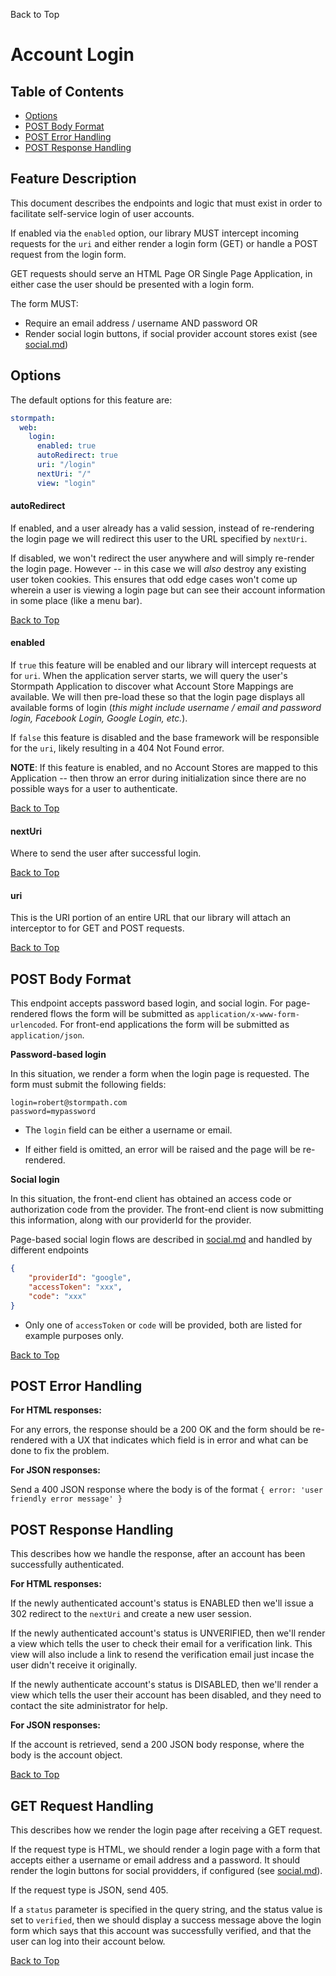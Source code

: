 <a name="#top">Back to Top</a>

# Account Login


## Table of Contents

* [Options](#Options)
* [POST Body Format](#POST_Body_Format)
* [POST Error Handling](#POST_Error_Handling)
* [POST Response Handling](#POST_Response_Handling)


## Feature Description

This document describes the endpoints and logic that must exist in order to
facilitate self-service login of user accounts.

If enabled via the `enabled` option, our library MUST intercept
incoming requests for the `uri` and either render a login form (GET) or
handle a POST request from the login form.

GET requests should serve an HTML Page OR Single Page Application, in either
case the user should be presented with a login form.

The form MUST:

* Require an email address / username AND password OR
* Render social login buttons, if social provider account stores exist (see [social.md][])


## <a name="Options"></a> Options

The default options for this feature are:

```yaml
stormpath:
  web:
    login:
      enabled: true
      autoRedirect: true
      uri: "/login"
      nextUri: "/"
      view: "login"
```

#### <a name="autoRedirect"></a> autoRedirect

If enabled, and a user already has a valid session, instead of re-rendering the
login page we will redirect this user to the URL specified by `nextUri`.

If disabled, we won't redirect the user anywhere and will simply re-render the
login page.  However -- in this case we will *also* destroy any existing user
token cookies.  This ensures that odd edge cases won't come up wherein a user is
viewing a login page but can see their account information in some place (like a
menu bar).

<a href="#top">Back to Top</a>


#### <a name="enabled"></a> enabled

If `true` this feature will be enabled and our library will intercept requests
at for `uri`.  When the application server starts, we will query the user's
Stormpath Application to discover what Account Store Mappings are available.  We
will then pre-load these so that the login page displays all available forms of
login (*this might include username / email and password login, Facebook Login,
Google Login, etc.*).

If `false` this feature is disabled and the base framework will be responsible
for the `uri`, likely resulting in a 404 Not Found error.

**NOTE**: If this feature is enabled, and no Account Stores are mapped to this
Application -- then throw an error during initialization since there are no
possible ways for a user to authenticate.


<a href="#top">Back to Top</a>


#### <a name="nextUri"></a> nextUri

Where to send the user after successful login.

<a href="#top">Back to Top</a>


#### <a name="uri"></a> uri

This is the URI portion of an entire URL that our library will attach an
interceptor to for GET and POST requests.

<a href="#top">Back to Top</a>

## <a name="POST_Body_Format"></a> POST Body Format

This endpoint accepts password based login, and social login.  For page-rendered
flows the form will be submitted as `application/x-www-form-urlencoded`.  For
front-end applications the form will be submitted as `application/json`.

**Password-based login**

In this situation, we render a form when the login page is requested.  The form
must submit the following fields:

```x-www-form-urlencoded
login=robert@stormpath.com
password=mypassword
```

* The `login` field can be either a username or email.

* If either field is omitted, an error will be raised and the page will be
re-rendered.

**Social login**

In this situation, the front-end client has obtained an access code or authorization
code from the provider.  The front-end client is now submitting this information,
along with our providerId for the provider.

Page-based social login flows are described in [social.md][] and
handled by different endpoints

```json
{
    "providerId": "google",
    "accessToken": "xxx",
    "code": "xxx"
}
```

* Only one of `accessToken` or `code` will be provided, both are listed
  for example purposes only.

<a href="#top">Back to Top</a>


##  <a name="POST_Error_Handling"></a> POST Error Handling

**For HTML responses:**

For any errors, the response should be a 200 OK and the form should be
re-rendered with a UX that indicates which field is in error and what can be
done to fix the problem.

**For JSON responses:**

Send a 400 JSON response where the body is of the format
`{ error: 'user friendly error message' }`

## <a name="POST_Response_Handling"></a> POST Response Handling

This describes how we handle the response, after an account has been
successfully authenticated.

**For HTML responses:**

If the newly authenticated account's status is ENABLED then we'll issue a 302
redirect to the `nextUri` and create a new user session.

If the newly authenticated account's status is UNVERIFIED, then we'll render a
view which tells the user to check their email for a verification link.  This
view will also include a link to resend the verification email just incase the
user didn't receive it originally.

If the newly authenticate account's status is DISABLED, then we'll render a view
which tells the user their account has been disabled, and they need to contact
the site administrator for help.

**For JSON responses:**

If the account is retrieved, send a 200 JSON body response, where the body is
the account object.


<a href="#top">Back to Top</a>


## <a name="GET_Request_Handling"></a> GET Request Handling

This describes how we render the login page after receiving a GET request.

If the request type is HTML, we should render a login page with a form that
accepts either a username or email address and a password.  It should render
the login buttons for social providders, if configured (see [social.md][]).

If the request type is JSON, send 405.

If a `status` parameter is specified in the query string, and the status value
is set to `verified`, then we should display a success message above the login
form which says that this account was successfully verified, and that the user
can log into their account below.

<a href="#top">Back to Top</a>

[social.md]: social.md
